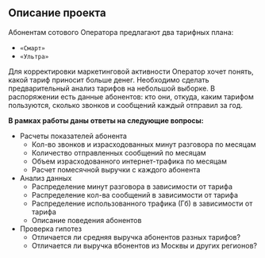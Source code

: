 ## Описание проекта

Абонентам сотового Оператора предлагают два тарифных плана:
- `«Смарт»`
- `«Ультра»` 

Для корректировки маркетинговой активности Оператор хочет понять, какой тариф приносит больше денег.
Необходимо сделать предварительный анализ тарифов на небольшой выборке. В распоряжении есть данные абонентов: кто они, откуда, каким тарифом пользуются, сколько звонков и сообщений каждый отправил за год.

**В рамках работы даны ответы на следующие вопросы:**
- Расчеты показателей абонента
    - Кол-во звонков и израсходованных минут разговора по месяцам
    - Количество отправленных сообщений по месяцам
    - Объем израсходованного интернет-трафика по месяцам
    - Расчет помесячной выручки с каждого абонента
- Анализ данных
    - Распределение минут разговора в зависимости от тарифа
    - Распределение кол-ва сообщений в зависимости от тарифа
    - Распределение использованного трафика (Гб) в зависимости от тарифа
    - Описание поведения абонентов
- Проверка гипотез
    - Отличается ли средняя выручка абонентов разных тарифов?
    - Отличается ли выручка вбонентов из Москвы и других регионов?
